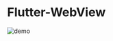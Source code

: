 # Flutter-WebView

![demo](https://github.com/AzharKV/Flutter-WebView/blob/master/app/src/main/res/drawable/logo.jpg?raw=true)
